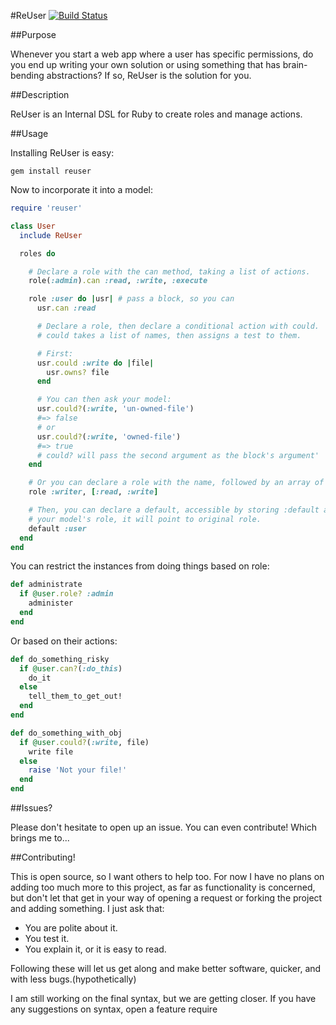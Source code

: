 #ReUser [![Build Status](https://secure.travis-ci.org/isaacsanders/reuser.png?branch=master)](http://travis-ci.org/isaacsanders/reuser)

##Purpose

Whenever you start a web app where a user has specific permissions, do you end
up writing your own solution or using something that has brain-bending
abstractions? If so, ReUser is the solution for you.

##Description

ReUser is an Internal DSL for Ruby to create roles and manage actions.

##Usage

Installing ReUser is easy:

    gem install reuser

Now to incorporate it into a model:

```ruby
require 'reuser'

class User
  include ReUser

  roles do

    # Declare a role with the can method, taking a list of actions.
    role(:admin).can :read, :write, :execute

    role :user do |usr| # pass a block, so you can
      usr.can :read

      # Declare a role, then declare a conditional action with could.
      # could takes a list of names, then assigns a test to them.

      # First:
      usr.could :write do |file|
        usr.owns? file
      end

      # You can then ask your model:
      usr.could?(:write, 'un-owned-file')
      #=> false
      # or
      usr.could?(:write, 'owned-file')
      #=> true
      # could? will pass the second argument as the block's argument'
    end

    # Or you can declare a role with the name, followed by an array of names
    role :writer, [:read, :write]

    # Then, you can declare a default, accessible by storing :default as
    # your model's role, it will point to original role.
    default :user
  end
end
```

You can restrict the instances from doing things based on role:

```ruby
def administrate
  if @user.role? :admin
    administer
  end
end
```

Or based on their actions:

```ruby
def do_something_risky
  if @user.can?(:do_this)
    do_it
  else
    tell_them_to_get_out!
  end
end

def do_something_with_obj
  if @user.could?(:write, file)
    write file
  else
    raise 'Not your file!'
  end
end
```

##Issues?

Please don't hesitate to open up an issue. You can even contribute! Which brings me to...

##Contributing!

This is open source, so I want others to help too. For now I have no plans on
adding too much more to this project, as far as functionality is concerned, but
don't let that get in your way of opening a request or forking the project and
adding something. I just ask that:

  - You are polite about it.
  - You test it.
  - You explain it, or it is easy to read.

Following these will let us get along and make better software, quicker, and
with less bugs.(hypothetically)

I am still working on the final syntax, but we are getting closer. If you have
any suggestions on syntax, open a feature require
